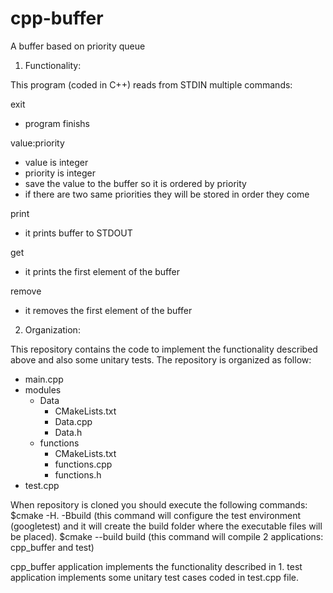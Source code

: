 # cpp-buffer
A buffer based on priority queue

1. Functionality:

This program (coded in C++) reads from STDIN multiple commands:

exit
- program finishs

value:priority
- value is integer
- priority is integer
- save the value to the buffer so it is ordered by priority
- if there are two same priorities they will be stored in order they come

print
- it prints buffer to STDOUT

get
- it prints the first element of the buffer

remove
- it removes the first element of the buffer

2. Organization:

This repository contains the code to implement the functionality described above and also some unitary tests.
The repository is organized as follow:
  
- main.cpp
- modules
  - Data
    - CMakeLists.txt
    - Data.cpp
    - Data.h
  - functions
    - CMakeLists.txt
    - functions.cpp
    - functions.h
- test.cpp

When repository is cloned you should execute the following commands:
$cmake -H. -Bbuild (this command will configure the test environment (googletest) and it will create the build folder where the executable files will be placed).
$cmake --build build (this command will compile 2 applications: cpp_buffer and test)

cpp_buffer application implements the functionality described in 1.
test application implements some unitary test cases coded in test.cpp file.
